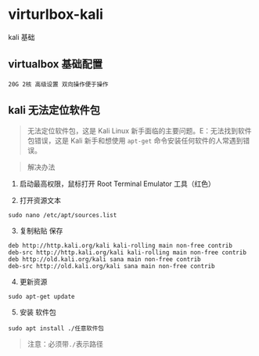 # virturlbox-kali
kali 基础


## virtualbox 基础配置

```base
20G 2核 高级设置 双向操作便于操作
```

## kali 无法定位软件包

> 无法定位软件包，这是 Kali Linux 新手面临的主要问题。E：无法找到软件包错误，这是 Kali 新手和想使用 `apt-get` 命令安装任何软件的人常遇到错误。

> 解决办法

1. 启动最高权限，鼠标打开 Root Terminal Emulator 工具（红色）

2. 打开资源文本
```base
sudo nano /etc/apt/sources.list  
```
3. 复制粘贴 保存
```base
deb http://http.kali.org/kali kali-rolling main non-free contrib
deb-src http://http.kali.org/kali kali-rolling main non-free contrib
deb http://old.kali.org/kali sana main non-free contrib
deb-src http://old.kali.org/kali sana main non-free contrib
```
4. 更新资源
```base
sudo apt-get update
```

5. 安装 软件包
```base
sudo apt install ./任意软件包
```
> 注意：必须带`./`表示路径
